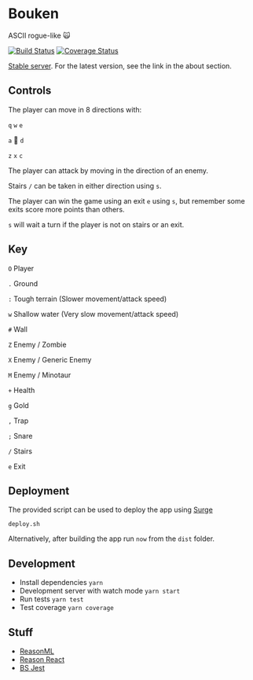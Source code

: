# Bouken

ASCII rogue-like 🙀

[![Build Status](https://travis-ci.org/RawToast/bouken.svg?branch=master)](https://travis-ci.org/RawToast/bouken)
[![Coverage Status](https://coveralls.io/repos/github/RawToast/bouken/badge.svg?branch=master)](https://coveralls.io/github/RawToast/bouken?branch=master)

[Stable server](https://bouken-dtangmsuhe.now.sh). For the latest version, see the link in the about section.

## Controls

The player can move in 8 directions with:

 `q` `w` `e`

 `a` 🐾 `d`

 `z` `x` `c`

The player can attack by moving in the direction of an enemy.

Stairs `/` can be taken in either direction using `s`.

The player can win the game using an exit `e` using `s`, but remember some exits score more points than others.

`s` will wait a turn if the player is not on stairs or an exit.

## Key

`O` Player

`.` Ground

`:` Tough terrain (Slower movement/attack speed)

`w` Shallow water (Very slow movement/attack speed)

`#` Wall

`Z` Enemy / Zombie

`X` Enemy / Generic Enemy

`M` Enemy / Minotaur

`+` Health

`g` Gold

`,` Trap

`;` Snare

`/` Stairs

`e` Exit

## Deployment

The provided script can be used to deploy the app using [Surge](https://surge.sh)

`deploy.sh`

Alternatively, after building the app run `now` from the `dist` folder.

## Development

* Install dependencies `yarn`
* Development server with watch mode `yarn start`
* Run tests `yarn test`
* Test coverage `yarn coverage`

## Stuff

* [ReasonML](https://reasonml.github.io/)
* [Reason React](https://reasonml.github.io/reason-react/)
* [BS Jest](https://github.com/glennsl/bs-jest)
